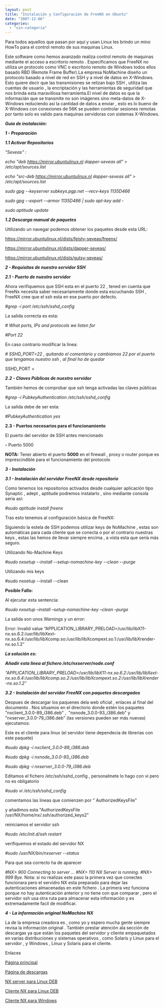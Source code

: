 ```yaml
---
layout: post
title: "Instalación y Configuración de FreeNX en Ubuntu"
date: "2007-12-06"
categories: 
  - "sin-categoria"
---
```


Para todos aquellos que pasan por aquí y usan Linux les brindo un mino HowTo para el control remoto de sus maquinas Linux.

Este software como hemos avanzado realiza control remoto de maquinas mediante el acceso a escritorio remoto . Especificamos que FreeNX no utiliza un protocolo como VNC o escritorio remoto de Windows todos ellos basado RBD (Remote Frame Buffer).La empresa NoMachine diseño un protocolo basado a nivel de red en SSH y a nivel de datos en X-Windows. Esto quiere decir que las transmisiones se relizan bajo SSH , utiliza las cuentas de usuario , la encriptación y las herramientas de seguridad que nos brinda esta maravillosa herramienta.El nivel de datos es que la informacián que se transmite no son imágenes sino meta-datos de X-Windows reduciendo así la cantidad de datos a enviar , esto es lo bueno de X-Windows con conexiones de 56K se pueden controlar sesiones remotas por tanto solo es valido para maquinas servidoras con sistemas X-Windows.

**_Guia de instalación:_**

**_1 - Preparación_**

_**1.1 Activar Repositorios**_

_"Seveas" :_

_echo "deb https://mirror.ubuntulinux.nl dapper-seveas all" > /etc/apt/sources.list_

_echo "src-deb https://mirror.ubuntulinux.nl dapper-seveas all" > /etc/apt/sources.list_

_sudo gpg --keyserver subkeys.pgp.net --recv-keys 1135D466_

_sudo gpg --export --armor 1135D466 | sudo apt-key add -_

_sudo aptitude update_

**_1.2 Descarga manual de paquetes_**

Utilizando un navegar podemos obtener los paquetes desde esta URL:

https://mirror.ubuntulinux.nl/dists/feisty-seveas/freenx/

https://mirror.ubuntulinux.nl/dists/dapper-seveas/

https://mirror.ubuntulinux.nl/dists/gutsy-seveas/

**_2 - Requisitos de nuestro servidor SSH_**

**_2.1 - Puerto de nuestro servidor_**

Ahora verifiquemos que SSH esta en el puerto 22 , tened en cuenta que FreeNx necesita saber necesariamente donde esta escuchando SSH , FreeNX cree que el ssh esta en ese puerto por defecto.

_#grep -i port /etc/ssh/sshd\_config_

La salida correcta es esta:

_\# What ports, IPs and protocols we listen for_

_#Port 22_

En caso contrario modificar la linea:

_\# SSHD\_PORT=22 , quitando el comentario y cambiamos 22 por el puerto que tengamos nuestro ssh , al final ha de quedar_

SSHD\_PORT =

**_2.2 - Claves Públicas de nuestro servidor_**

También hemos de comprobar que ssh tenga activadas las claves públicas

_#grep -i PubkeyAuthentication /etc/ssh/sshd\_config_

La salida debe de ser esta:

_#PubkeyAuthentication yes_

**2.3 - Puertos necesarios para el funcionamiento**

El puerto del servidor de SSH antes mencionado

**\-** Puerto 5000

**NOTA:** Tener abierto el puerto **5000** en el firewall , proxy o router porque es imprescindible para el funcionamiento del protocolo

**_3 - Instalación_**

**_3.1 - Instalación del servidor FreeNX desde repositorio_**

Como tenemos los repositorios activados desde cualquier aplicación tipo Synaptic , adept , aptitude podremos instalarlo , sino mediante consola seria asi:

_#sudo aptitude install freenx_

Tras esto tenemos al configuración básica de FreeNX:

Siguiendo la estela de SSH podemos utilizar keys de NoMachine , estas son automáticas para cada cliente que se conecta o por el contrario nuestras keys , estas las hemos de llevar siempre encima , a vista esta que sería más seguro.

Utilizando No-Machine Keys

_#sudo nxsetup --install --setup-nomachine-key --clean --purge_

Utilizando mis keys

#sudo nxsetup --install --clean

**Posible Fallo:**

Al ejecutar esta sentencia:

_#sudo nxsetup –install –setup-nomachine-key –clean –purge_

La salida son unos Warnings y un error:

Error: Invalid value “APPLICATION\_LIBRARY\_PRELOAD=/usr/lib/libX11-nx.so.6.2:/usr/lib/libXext-nx.so.6.4:/usr/lib/libXcomp.so:/usr/lib/libXcompext.so.1:/usr/lib/libXrender-nx.so.1.2″

**_La solución es:_**

_**Añadir esta linea al fichero /etc/nxserver/node.conf**_

_“APPLICATION\_LIBRARY\_PRELOAD=/usr/lib/libX11-nx.so.6.2:/usr/lib/libXext-nx.so.6.4:/usr/lib/libXcomp.so.2:/usr/lib/libXcompext.so.2:/usr/lib/libXrender-nx.so.1.2″_

_**3.2 - Instalación del servidor FreeNX con paquetes descargados**_

Despues de descargar los paquenes dela web oficial , enlaces al final del documento . Nos situamos en el directorio donde estén los paquetes "nxclient\_3.0.0-89\_i386.deb" ,  "nxnode\_3.0.0-93\_i386.deb" y "nxserver\_3.0.0-79\_i386.deb" (las versiones pueden ser más nuevas)  ejecutamos:

Este es el cliente para linux (el servidor tiene dependecia de librerias con este paquete)

_#sudo dpkg -i nxclient\_3.0.0-89\_i386.deb_

_#sudo dpkg -i nxnode\_3.0.0-93\_i386.deb_

_#sudo dpkg -i nxserver\_3.0.0-79\_i386.deb_ 

Editamos el fichero /etc/ssh/sshd\_config , personalmete lo hago con vi pero no es obligatorio

_#sudo vi /etc/ssh/sshd\_config_

comentamos las lineas que comienzen por " AuthorizedKeysFile"

y añadimos esta "AuthorizedKeysFile /usr/NX/home/nx/.ssh/authorized\_keys2"

reiniciamos el servidor ssh

_#sudo /etc/init.d/ssh restart_

verifiquemos el estado del servidor NX

_#sudo /usr/NX/bin/nxserver --status_

Para que sea correcto ha de aparecer

_#NX> 900 Connecting to server ... #NX> 110 NX Server is running. #NX> 999 Bye._ Nota: si no realizas este paso la primera vez que conectes funcionara pero el servidro NX esta preparado para dejar las autenticaciones almacenadas en este fichero . La primera vez funciona porque no hay autenticación anterior y no tiene con que comparar , pero el servidor ssh usa otra ruta para almacenar esta información y es extremadamente facil de modificar.

 **_4 - La información original NoMachine NX_**

La de la empresa creadora es , como yo y espero mucha gente siempre revisa la información original . También prestar atención ala sección de descargas ya que están los paquetes del servidor y cliente empaquetados en varias distribuciones y sistemas operativos , como Solaris y Linux para el servidor , y Windows , Linux y Solaris para el cliente.

Enlaces

[Página principal](https://www.nomachine.com)

[Página de descargas](https://www.nomachine.com/download.php)

[NX server para Linux DEB](https://64.34.161.181/download/3.0.0/Linux/FE/nxserver_3.0.0-79_i386.deb)

[Cliente NX para Linux DEB](https://64.34.161.181/download/3.0.0/Linux/nxclient_3.0.0-89_i386.deb)

[Cliente NX para Windows](https://64.34.161.181/download/3.0.0/Windows/nxclient-3.0.0-89.exe)
